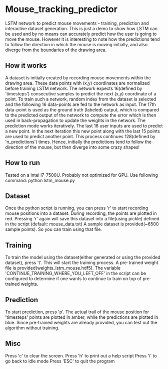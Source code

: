 # Mouse_tracking_predictor
LSTM network to predict mouse movements - training, prediction and interactive dataset generation. This is just a demo to show how LSTM can be used and by no means can accurately predict how the user is going to move the mouse. However it is interesting to note how the predictions tend to follow the direction in which the mouse is moving initially, and also diverge from the boundaries of the drawing area.

## How it works
A dataset is initially created by recording mouse movements within the drawing area. These data points with (x,y) coordinates are normalized before training LSTM network. The network expects 16(defined by 'timesteps') consecutive samples to predict the next (x,y) coordinate of a point. To train such a network, random index from the dataset is selected and the following 16 data-points are fed to the network as input. The 17th data-point is used as the ground truth (labeled) output, which is compared to the predicted output of the network to compute the error which is then used in back-propagation to update the weights in the network.
The prediction mode works iteratively. The last 16 user inputs are used to predict a new point. In the next iteration this new point along with the last 15 points are used to predict another point. This process continues 128(defined by 'n_predictions') times. Hence, initially the predictions tend to follow the direction of the mouse, but then diverge into some crazy shapes!

## How to run
Tested on a Intel i7-7500U. Probably not optimized for GPU. Use following command:
    python lstm_mouse.py

## Dataset
Once the python script is running, you can press 'r' to start recording mouse positions into a dataset. During recording, the points are plotted in red. Pressing 'r' again will save this dataset into a file(using pickle) defined in the script (default: mouse_data.txt)
A sample dataset is provided(~6500 sample points). So you can train using that file.

## Training
To train the model using the dataset(either generated or using the provided dataset), press 't'. This will start the training process.
A pre-trained weight file is provided(weights_lstm_mouse.hdf5). The variable 'CONTINUE_TRAINING_WHERE_YOU_LEFT_OFF' in the script can be configured to determine if one wants to continue to train on top of pre-trained weights.

## Prediction
To start prediction, press 'p'. The actual trail of the mouse position for 'timesteps' points are plotted in amber, while the predictions are plotted in blue. Since pre-trained weights are already provided, you can test out the algorithm without training.

## Misc
Press 'c' to clear the screen.
Press 'h' to print out a help script
Press 'i' to go back to idle mode
Press 'ESC' to quit the program
